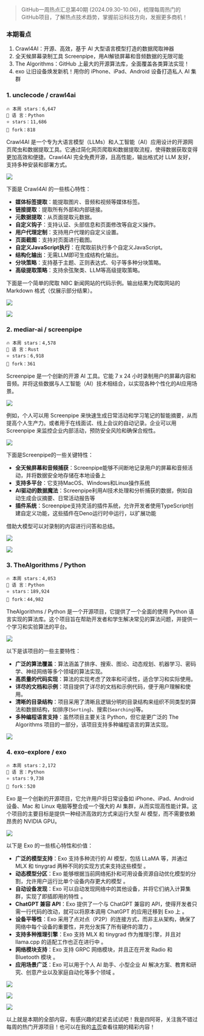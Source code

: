 
> GitHub一周热点汇总第40期 (2024.09.30-10.06)，梳理每周热门的GitHub项目，了解热点技术趋势，掌握前沿科技方向，发掘更多商机！

### 本期看点
1. Crawl4AI：开源、高效，基于 AI 大型语言模型打造的数据爬取神器
2. 全天候屏幕录制工具 Screenpipe，用AI解锁屏幕和音频数据的无限可能
3. The Algorithms：GitHub 上最大的开源算法库，全面覆盖各类算法实现！
4. exo 让旧设备焕发新机！用你的 iPhone、iPad、Android 设备打造私人 AI 集群


### 1. unclecode / crawl4ai

```text
🔥 本周 stars：6,647
🔨 语 言：Python
⭐ stars：11,686
🍴 fork：818
```

Crawl4AI 是一个专为大语言模型（LLMs）和人工智能（AI）应用设计的开源网页爬虫和数据提取工具。它通过简化网页爬取和数据提取流程，使得数据获取变得更加高效和便捷。Crawl4AI  完全免费开源，且高性能，输出格式对 LLM 友好，支持多种安装和部署方式。

![](../../attachments/GitHub一周热点汇总第40期-crawl4ai01.png)

下面是 Crawl4AI 的一些核心特性：
- **媒体标签提取**：能提取图片、音频和视频等媒体标签。
- **链接提取**：提取所有外部和内部链接。
- **元数据提取**：从页面提取元数据。
- **自定义钩子**：支持认证、头部信息和页面修改等自定义操作。
- **用户代理定制**：支持用户代理的自定义设置。
- **页面截图**：支持对页面进行截图。
- **自定义JavaScript执行**：在爬取前执行多个自定义JavaScript。
- **结构化输出**：无需LLM即可生成结构化输出。
- **分块策略**：支持基于主题、正则表达式、句子等多种分块策略。
- **高级提取策略**：支持余弦聚类、LLM等高级提取策略。

下面是一个简单的爬取 NBC 新闻网站的代码示例。输出结果为爬取网站的 Markdown 格式（仅展示部分结果）。

![](../../attachments/GitHub一周热点汇总第40期-craw4ai02.png)

![](../../attachments/GitHub一周热点汇总第40期-craw4ai03.png)


### 2. mediar-ai / screenpipe

```text
🔥 本周 stars：4,578
🔨 语 言：Rust
⭐ stars：6,918 
🍴 fork：361
```

Screenpipe 是一个创新的开源 AI 工具。它能 7 x 24 小时录制用户的屏幕内容和音频。并将这些数据与人工智能（AI）技术相结合，以实现各种个性化的AI应用场景。

![](../../attachments/GitHub一周热点汇总第40期-screenpipe00.png)

例如，个人可以用 Screenpipe 来快速生成日常活动和学习笔记的智能摘要，从而提高个人生产力。或者用于在线面试、线上会议的自动记录。企业可以用 Screenpipe  来监控企业内部活动，预防安全风险和确保合规性。

![](../../attachments/GitHub一周热点汇总第40期-screenpipe01.png)

下面是Screenpipe的一些关键特性：
- **全天候屏幕和音频捕获**：Screenpipe能够不间断地记录用户的屏幕和音频活动，并将数据安全地存储在本地设备上
- **支持多平台**：它支持MacOS、Windows和Linux操作系统
- **AI驱动的数据魔法**：Screenpipe利用AI技术处理和分析捕获的数据，例如自动生成会议摘要、日常活动报告等
- **插件系统**：Screenpipe支持灵活的插件系统，允许开发者使用TypeScript创建自定义功能，这些插件在Deno运行时中运行，以扩展功能

借助大模型可以对录制的内容进行问答和总结。

![](../../attachments/GitHub一周热点汇总第40期-screenpipe03.png)

![](../../attachments/GitHub一周热点汇总第40期-screenpipe04.png)

### 3. TheAlgorithms / Python

```text
🔥 本周 stars：4,053 
🔨 语 言：Python
⭐ stars：189,924
🍴 fork：44,982
```

TheAlgorithms / Python 是一个开源项目，它提供了一个全面的使用 Python 语言实现的算法库。这个项目旨在帮助开发者和学生解决常见的算法问题，并提供一个学习和实验算法的平台。

![](../../attachments/GitHub一周热点汇总第40期-python00.png)

以下是该项目的一些主要特性：
- **广泛的算法覆盖**：算法涵盖了排序、搜索、图论、动态规划、机器学习、密码学、神经网络等多个领域的算法实现。
- **高质量的代码实现**：算法的实现考虑了效率和可读性，适合学习和实际使用。
- **详尽的文档和示例**：项目提供了详尽的文档和示例代码，便于用户理解和使用。
- **清晰的目录结构**：项目采用了清晰且逻辑分明的目录结构来组织不同类型的算法和数据结构，如排序(`Sorting`)、搜索(`Searching`)等。
- **多种编程语言支持**：虽然项目主要关注 Python，但它是更广泛的 The Algorithms 项目的一部分，该项目支持多种编程语言的算法实现。

![](../../attachments/GitHub一周热点汇总第40期-python01`.png)

### 4. exo-explore / exo

```text
🔥 本周 stars：2,172
🔨 语 言：Python
⭐ stars：9,738 
🍴 fork：520
```

Exo 是一个创新的开源项目，它允许用户将日常设备如 iPhone、iPad、Android 设备、Mac 和 Linux 电脑等整合成一个强大的 AI 集群，从而实现高性能计算。这个项目的主要目标是提供一种经济高效的方式来运行大型 AI 模型，而不需要依赖昂贵的 NVIDIA GPU。

![](../../attachments/GitHub一周热点汇总第40期-exo00.png)

以下是 Exo 的一些核心特性和价值：
- **广泛的模型支持**：Exo 支持多种流行的 AI 模型，包括 LLaMA 等，并通过 MLX 和 tinygrad 两种不同的实现方式来支持这些模型 。
- **动态模型分区**：Exo 能够根据当前网络拓扑和可用设备资源自动优化模型的分割，允许用户运行比单个设备内存更大的模型 。
- **自动设备发现**：Exo 可以自动发现网络中的其他设备，并将它们纳入计算集群，实现了即插即用的特性 。
- **ChatGPT 兼容 API**：Exo 提供了一个与 ChatGPT 兼容的 API，使得开发者只需一行代码的改动，就可以将原本调用 ChatGPT 的应用迁移到 Exo 上 。
- **设备平等性**：Exo 采用了点对点（P2P）的连接方式，而非主从架构，确保了网络中每个设备的重要性，并充分发挥了所有硬件的潜力 。
- **支持多种推理引擎**：Exo 支持 MLX 和 tinygrad 作为推理引擎，并且对 llama.cpp 的适配工作也正在进行中 。
- **网络模块支持**：Exo 支持 GRPC 网络模块，并且正在开发 Radio 和 Bluetooth 模块 。
- **应用场景广泛**：Exo 可以用于个人 AI 助手、小型企业 AI 解决方案、教育和研究、创意产业以及家庭自动化等多个领域 。

![](../../attachments/GitHub一周热点汇总第40期-exo01.png)

![](../../attachments/GitHub一周热点汇总第40期-exo02.png)

![](../../attachments/GitHub一周热点汇总第40期-exo03.png)


以上就是本期的全部内容，有感兴趣的赶紧去试试吧！我是四阿哥，关注我不错过每周的热门开源项目！也可以在我的[主页](https://siage.netlify.app/)查看往期的精彩内容！


